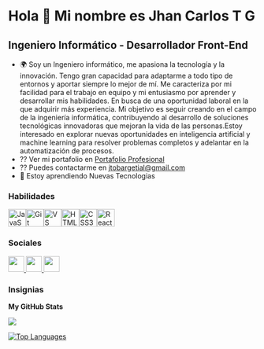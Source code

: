 Hola 👋 Mi nombre es Jhan Carlos T G
================================

Ingeniero Informático - Desarrollador Front-End
----------------------------------------------------------------------------------------------------------------------------------------------------------------------------------------------------------------------------------------------------------------

* 🌍 Soy un Ingeniero informático, me apasiona la tecnología y la innovación. Tengo gran capacidad para adaptarme a todo tipo de entornos y aportar siempre lo mejor de mí. Me caracteriza por mi facilidad para el trabajo en equipo y mi entusiasmo por aprender y desarrollar mis habilidades. En busca de una oportunidad laboral en la que adquirir más experiencia. Mi objetivo es seguir creando en el campo de la ingeniería informática, contribuyendo al desarrollo de soluciones tecnológicas innovadoras que mejoran la vida de las personas.Estoy interesado en explorar nuevas oportunidades en inteligencia artificial y machine learning para resolver problemas completos y adelantar en la automatización de procesos.
* ⁇ Ver mi portafolio en [Portafolio Profesional](http://mi-portafolio-seven-rose.vercel.app/)
* ⁇ Puedes contactarme en [jtobargetial@gmail.com](mailto:jtobargetial@gmail.com)
* 🧠 Estoy aprendiendo Nuevas Tecnologias

### Habilidades


<p align="left">
<a href="https://developer.mozilla.org/en-US/docs/Web/JavaScript" target="_blank" rel="noreferrer"><img src="https://raw.githubusercontent.com/danielcranney/readme-generator/main/public/icons/skills/javascript-colored.svg" width="36" height="36" alt="JavaScript"/></a><a href="https://git-scm.com/" target="_blank" rel="noreferrer"><img src="https://raw.githubusercontent.com/danielcranney/readme-generator/main/public/icons/skills/git-colored.svg" width="36" height="36" alt="Git"/></a><a href="https://code.visualstudio.com/" target="_blank" rel="noreferrer"><img src="https://raw.githubusercontent.com/danielcranney/readme-generator/main/public/icons/skills/visualstudiocode.svg" width="36" height="36" alt="VS Code"/></a><a href="https://developer.mozilla.org/en-US/docs/Glossary/HTML5" target="_blank" rel="noreferrer"><img src="https://raw.githubusercontent.com/danielcranney/readme-generator/main/public/icons/skills/html5-colored.svg" width="36" height="36" alt="HTML5"/></a><a href="https://www.w3.org/TR/CSS/#css" target="_blank" rel="noreferrer"><img src="https://raw.githubusercontent.com/danielcranney/readme-generator/main/public/icons/skills/css3-colored.svg" width="36" height="36" alt="CSS3"/></a><a href="https://reactjs.org/" target="_blank" rel="noreferrer"><img src="https://raw.githubusercontent.com/danielcranney/readme-generator/main/public/icons/skills/react-colored.svg" width="36" height="36" alt="React"/></a>
</p>


### Sociales

<p align="left"> <a href="https://www.github.com/1089196040" target="_blank" rel="noreferrer"> <imagen> <source media="(prefers-color-scheme: dark)" srcset="https://raw.githubusercontent.com/danielcranney/readme-generator/main/public/icons/socials/github-dark.svg" /> <source media="(prefers-color-scheme: light)" srcset="https://raw.githubusercontent.com/danielcranney/readme-generator/main/public/icons/socials/github.svg" /> <img src="https://raw.githubusercontent.com/danielcranney/readme-generator/main/public/icons/socials/github.svg" width="32" height="32"/> </picture> </a> <a href="http://www.instagram.com/jhank_2001/" target="_blank" rel="noreferrer"> <imagen> <source media="(prefers-color-scheme: dark)" srcset="https://raw.githubusercontent.com/danielcranney/readme-generator/main/public/icons/socials/instagram-dark.svg" /> <source media="(prefers-color-scheme: light)" srcset="https://raw.githubusercontent.com/danielcranney/readme-generator/main/public/icons/socials/instagram.svg" /> <img src="https://raw.githubusercontent.com/danielcranney/readme-generator/main/public/icons/socials/instagram.svg" width="32" height="32"/> </picture> </a> <a href="https://www.linkedin.com/in/jhan-carlos-tobar-getial-b08b82235" target="_blank" rel="noreferrer"> <imagen> <source media="(prefers-color-scheme: dark)" srcset="https://raw.githubusercontent.com/danielcranney/readme-generator/main/public/icons/socials/linkedin-dark.svg" /> <source media="(prefers-color-scheme: light)" srcset="https://raw.githubusercontent.com/danielcranney/readme-generator/main/public/icons/socials/linkedin.svg" /> <img src="https://raw.githubusercontent.com/danielcranney/readme-generator/main/public/icons/socials/linkedin.svg" width="32" height="32"/> </foto> </a></p>

### Insignias

<b>My GitHub Stats</b>

<a href="http://www.github.com/1089196040"><img src="https://github-readme-streak-stats.herokuapp.com/?user=1089196040&stroke=ffffff&background=1c1917&ring=0891b2&fire=0891b2&currStreakNum=ffffff&currStreakLabel=0891b2&sideNums=ffffff&sideLabels=ffffff&dates=ffffff&hide_border=true" /></a>

<a href="https://github.com/1089196040" align="left"><img src="https://github-readme-stats.vercel.app/api/top-langs/?username=1089196040&langs_count=10&title_color=0891b2&text_color=ffffff&icon_color=0891b2&bg_color=1c1917&hide_border=true&locale=en&custom_title=Top%20%Languages" alt="Top Languages"/></a>
